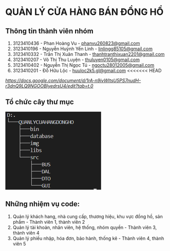 # QUẢN LÝ CỬA HÀNG BÁN ĐỒNG HỒ
## Thông tin thành viên nhóm
1. 3123410436 - Phan Hoàng Vu - phanvu260823@gmail.com
2. 3123410196 - Nguyễn Huỳnh Yến Linh - linlingg85105@gmail.com
3. 3123410332 - Trần Thị Xuân Thanh - thanhtranthixuan2201@gmail.com
4. 3123410207 - Võ Thị Thu Luyện - thuluyen0105@gmail.com
5. 3123410402 - Nguyễn Thị Ngọc Tú - ngoctu28012005@gmail.com
6. 3123410201 - Đỗ Hữu Lộc - huuloc2k5.gl@gmail.com
<<<<<<< HEAD

*https://docs.google.com/document/d/1rA-n9ivWItsU5PS7nudH-r3dnQ9LQ9NGOOBIyedrsU4/edit?tab=t.0*



## Tổ chức cây thư mục
![alt text](image.png)

## Những nhiệm vụ code:
1. Quản lý khách hang, nhà cung cấp, thương hiệu, khu vực đồng hồ, sản phẩm - Thành viên 1, thành viên 2
2. Quản lý tài khoản, nhân viên,  hệ thống, nhóm quyền - Thành viên 3, thành viên 4
3. Quản lý phiếu nhập, hóa đơn, bảo hành, thống kê - Thành viên 4, thành viên 5
